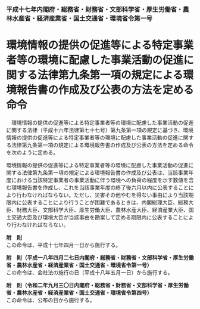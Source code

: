 ### 平成十七年内閣府・総務省・財務省・文部科学省・厚生労働省・農林水産省・経済産業省・国土交通省・環境省令第一号  
# 環境情報の提供の促進等による特定事業者等の環境に配慮した事業活動の促進に関する法律第九条第一項の規定による環境報告書の作成及び公表の方法を定める命令  
　環境情報の提供の促進等による特定事業者等の環境に配慮した事業活動の促進に関する法律（平成十六年法律第七十七号）第九条第一項の規定に基づき、環境情報の提供の促進等による特定事業者等の環境に配慮した事業活動の促進に関する法律第九条第一項の規定による環境報告書の作成及び公表の方法を定める命令を次のように定める。  
  
環境情報の提供の促進等による特定事業者等の環境に配慮した事業活動の促進に関する法律第九条第一項の規定による環境報告書の作成及び公表は、当該事業年度における当該特定事業者の事業活動に伴う環境への負荷の程度を示す数値を含む環境報告書を作成し、これを当該事業年度の終了後六月以内に公表することにより行わなければならない。ただし、災害その他やむを得ない事由により当該期限内に公表することにより行うことが困難であるときは、内閣総理大臣、総務大臣、財務大臣、文部科学大臣、厚生労働大臣、農林水産大臣、経済産業大臣、国土交通大臣及び環境大臣が当該事由を勘案して定める期限内に公表することにより行わなければならない。  
  
**附　則**  
この命令は、平成十七年四月一日から施行する。  
  
**附　則（平成一八年四月二七日内閣府・総務省・財務省・文部科学省・厚生労働省・農林水産省・経済産業省・国土交通省・環境省令第一号）**  
この命令は、会社法の施行の日（平成十八年五月一日）から施行する。  
  
**附　則（令和二年九月三〇日内閣府・総務省・財務省・文部科学省・厚生労働省・農林水産省・経済産業省・国土交通省・環境省令第四号）**  
この命令は、公布の日から施行する。  
  
